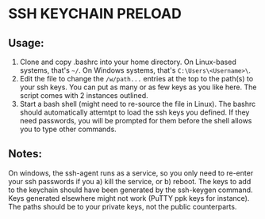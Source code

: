 # SSH KEYCHAIN PRELOAD

## Usage:

1. Clone and copy .bashrc into your home directory. On Linux-based systems, that's `~/`. On Windows systems, that's `C:\Users\<Username>\`.
2. Edit the file to change the `/w/path...` entries at the top to the path(s) to your ssh keys. You can put as many or as few keys as you like here. The script comes with 2 instances outlined.
3. Start a bash shell (might need to re-source the file in Linux). The bashrc should automatically attemtpt to load the ssh keys you defined. If they need passwords, you will be prompted for them before the shell allows you to type other commands.

## Notes:
On windows, the ssh-agent runs as a service, so you only need to re-enter your ssh passwords if you a) kill the service, or b) reboot.
The keys to add to the keychain should have been generated by the ssh-keygen command. Keys generated elsewhere might not work (PuTTY ppk keys for instance). The paths should be to your private keys, not the public counterparts.

